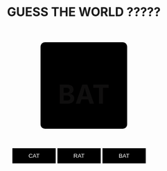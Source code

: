 <!DOCTYPE html>
<html lang="en">
<head>
    <meta charset="UTF-8">
    <meta name="viewport" content="width=device-width, initial-scale=1.0">
    <title>Document</title>
    <style>
        .cat{
            height: 200px;
            width: 200px;
            margin: auto;
            background: black;
            align-content: center;
            border-radius: 10px;
        }
        h2{
            color: rgb(15, 14, 14);
            font-size: 60px;
            text-align: center;
        }
        h1{
            text-align: center;
        }
        button{
            height: 35px;
            width: 100px;   
            background:black;
            color: white;
            border: 2px solid black;
        }
        fieldset{
            margin: auto;
            height: 80px;
            align-content: center;
            width: 330px;
            border: 1px solid transparent;
        }
    </style>
</head>
<body>
<h1>GUESS THE WORLD ?????</h1>
<BR></BR>
<div class="cat"><h2>BAT</h2></div>
<br>
<fieldset>
<p id="1"></p>

<button onclick="abcd()">CAT</button>
    <button onclick="abcde()">RAT</button>
    <button onclick="abcdef()">BAT</button>
</fieldset>
<a href="game2.html" style="display: none;" id="2"><button type="button">NEXT</button></a>
<script>
    function abcd(){
    document.getElementById("1").textContent = "🥹 YOUR SIGHT IS TOO WEEK !!!"
    }    function abcde(){
    document.getElementById("1").textContent = "🥹 YOUR SIGHT IS TOO WEEK !!!"
    }
        function abcdef(){
    document.getElementById("1").textContent = "WOW 🥴, YOUR SIGHT IS TOO SHARP !!!"
    document.getElementById("2").style.display = 'inline-block';
    }
</script>
</body>
</html>
